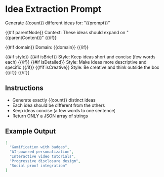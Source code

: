 # Idea Extraction Prompt

Generate {{count}} different ideas for: "{{prompt}}"

{{#if parentNode}}
Context: These ideas should expand on "{{parentContent}}"
{{/if}}

{{#if domain}}
Domain: {{domain}}
{{/if}}

{{#if style}}
{{#if isBrief}}
Style: Keep ideas short and concise (few words each)
{{/if}}
{{#if isDetailed}}
Style: Make ideas more descriptive and specific
{{/if}}
{{#if isCreative}}
Style: Be creative and think outside the box
{{/if}}
{{/if}}

## Instructions
- Generate exactly {{count}} distinct ideas
- Each idea should be different from the others
- Keep ideas concise (a few words to one sentence)
- Return ONLY a JSON array of strings

## Example Output
```json
[
  "Gamification with badges",
  "AI-powered personalization",
  "Interactive video tutorials",
  "Progressive disclosure design",
  "Social proof integration"
]
```